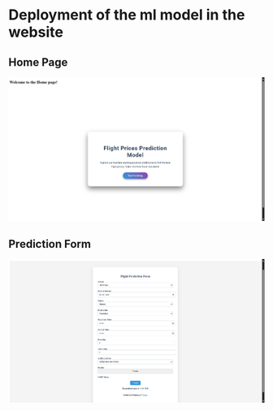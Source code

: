 # Deployment of the ml model in the website

## Home Page
![Logo](./public/homePage.png)


## Prediction Form
![Logo](./public/predictForm.png)